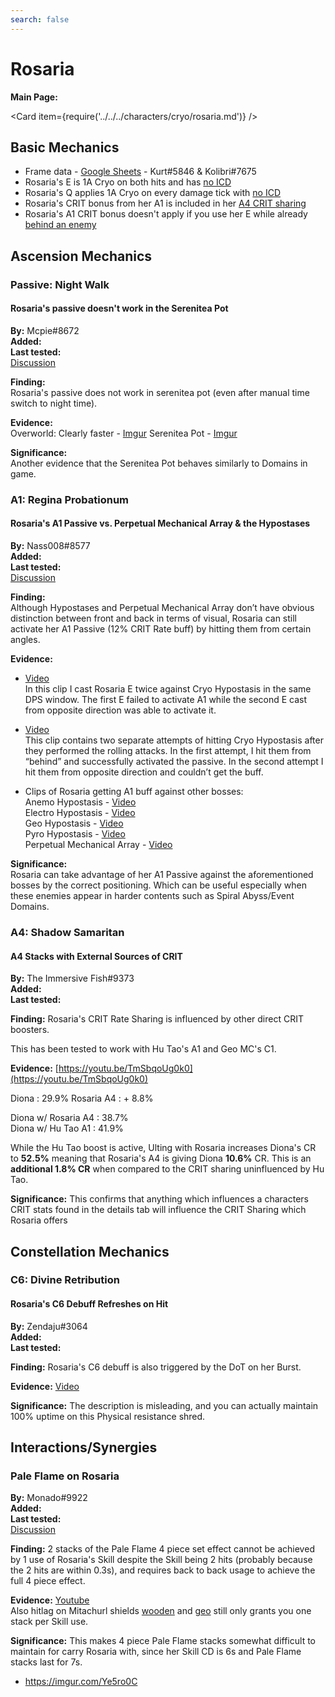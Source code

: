 ```yaml
---
search: false
---
```


# Rosaria

**Main Page:**

<Card item={require('../../../characters/cryo/rosaria.md')} />

## Basic Mechanics

* Frame data - [Google Sheets](https://docs.google.com/spreadsheets/d/1buBVBvlgfNcRA09XA3BLm-oA7hpCVRYkGt_7kPBYJu0/edit?usp=sharing) - Kurt\#5846 & Kolibri\#7675
* Rosaria's E is 1A Cryo on both hits and has [no ICD](https://imgur.com/vpy8JVR)
* Rosaria's Q applies 1A Cryo on every damage tick with [no ICD](https://imgur.com/jwQ4MTn)
* Rosaria's CRIT bonus from her A1 is included in her [A4 CRIT sharing](https://imgur.com/Gvmc6pN)
* Rosaria's A1 CRIT bonus doesn't apply if you use her E while already [behind an enemy](https://imgur.com/Ye5ro0C)

## Ascension Mechanics

### Passive: Night Walk

#### Rosaria's passive doesn't work in the Serenitea Pot

**By:** Mcpie#8672  
**Added:** <Version date="2021-08-11" />  
**Last tested:** <VersionHl date="2021-08-11" />  
[Discussion](https://tickets.deeznuts.moe/ticket-archive/attachments_875008784857190450_875040266573201498_transcript-rosaria-passive-does-not-work-in-serenitea-pot.html)

**Finding:**  
Rosaria's passive does not work in serenitea pot (even after manual time switch to night time).

**Evidence:**  
Overworld: Clearly faster - [Imgur](https://i.imgur.com/ih1R1EC.mp4)
Serenitea Pot - [Imgur](https://i.imgur.com/MS4UUSn.mp4)

**Significance:**  
Another evidence that the Serenitea Pot behaves similarly to Domains in game.

### A1: Regina Probationum

#### Rosaria's A1 Passive vs. Perpetual Mechanical Array & the Hypostases

**By:** Nass008#8577  
**Added:** <Version date="2021-08-07" />  
**Last tested:** <VersionHl date="2021-08-07" />  
[Discussion](https://tickets.deeznuts.moe/ticket-archive/attachments_872888935590797352_873788560237531136_transcript-rosarias-a1-passive-works-against-hypostases-and-perpetual-mechanical-array.html)

**Finding:**  
Although Hypostases and Perpetual Mechanical Array don’t have obvious distinction between front and back in terms of visual, Rosaria can still activate her A1 Passive (12% CRIT Rate buff) by hitting them from certain angles.

**Evidence:**

* [Video](https://youtu.be/dig5i2_D3K0)  
  In this clip I cast Rosaria E twice against Cryo Hypostasis in the same DPS window. The first E failed to activate A1 while the second E cast from opposite direction was able to activate it.

* [Video](https://youtu.be/zOOQLVVu7D4)  
  This clip contains two separate attempts of hitting Cryo Hypostasis after they performed the rolling attacks. In the first attempt, I hit them from “behind” and successfully activated the passive. In the second attempt I hit them from opposite direction and couldn’t get the buff.

* Clips of Rosaria getting A1 buff against other bosses:  
  Anemo Hypostasis - [Video](https://youtu.be/BWp5TEI-orQ)  
  Electro Hypostasis - [Video](https://youtu.be/rRiCoKKL8h8)  
  Geo Hypostasis - [Video](https://youtu.be/gF8e_XSGxH0)  
  Pyro Hypostasis - [Video](https://youtu.be/wFwCQRupHXs)  
  Perpetual Mechanical Array - [Video](https://youtu.be/WI1RgjQoGNE)

**Significance:**  
Rosaria can take advantage of her A1 Passive against the aforementioned bosses by the correct positioning. Which can be useful especially when these enemies appear in harder contents such as Spiral Abyss/Event Domains.

### A4: Shadow Samaritan

#### A4 Stacks with External Sources of CRIT

**By:** The Immersive Fish\#9373  
**Added:** <Version date="2021-04-09" />  
**Last tested:** <VersionHl date="2021-04-09" />

**Finding:** Rosaria's CRIT Rate Sharing is influenced by other direct CRIT boosters.

This has been tested to work with Hu Tao's A1 and Geo MC's C1.

**Evidence:** [https://youtu.be/TmSbqoUg0k0](https://youtu.be/TmSbqoUg0k0)

<Tabs>
<TabItem value="stats" label="Stats">
Diona : 29.9%  
Rosaria A4 : + 8.8%

Diona w/ Rosaria A4 : 38.7%  
Diona w/ Hu Tao A1 : 41.9%

</TabItem>
</Tabs>

While the Hu Tao boost is active, Ulting with Rosaria increases Diona's CR to **52.5%** meaning that Rosaria's A4 is giving Diona **10.6%** CR. This is an **additional 1.8% CR** when compared to the CRIT sharing uninfluenced by Hu Tao.

**Significance:** This confirms that anything which influences a characters CRIT stats found in the details tab will influence the CRIT Sharing which Rosaria offers

## Constellation Mechanics

### C6: Divine Retribution

#### Rosaria's C6 Debuff Refreshes on Hit

**By:** Zendaju\#3064  
**Added:** <Version date="2021-04-15" />  
**Last tested:** <VersionHl date="2021-04-15" />

**Finding:** Rosaria's C6 debuff is also triggered by the DoT on her Burst.

**Evidence:** [Video](https://tcl-backup.s3.filebase.com/evidence/characters/cryo/rosaria.md/discord/attachments_831212714416144434_831214571913347112_Genshin_Impact_2021-04-12_11-51-59_Trim.mp4)

**Significance:** The description is misleading, and you can actually maintain 100% uptime on this Physical resistance shred.

## Interactions/Synergies

### Pale Flame on Rosaria

**By:** Monado\#9922  
**Added:** <Version date="2021-05-01" />  
**Last tested:** <VersionHl date="2021-05-01" />  
[Discussion](https://tickets.deeznuts.moe/ticket-archive/attachments_836853492396195871_838339076746117120_transcript-pale-flame-on-rosaria.html)

**Finding:** 2 stacks of the Pale Flame 4 piece set effect cannot be achieved by 1 use of Rosaria's Skill despite the Skill being 2 hits \(probably because the 2 hits are within 0.3s\), and requires back to back usage to achieve the full 4 piece effect.

**Evidence:** [Youtube](https://www.youtube.com/watch?v=GPQqnZv0qLk)  
Also hitlag on Mitachurl shields [wooden](https://www.youtube.com/watch?v=8Jd4QWFFavY) and [geo](https://www.youtube.com/watch?v=klxD_F9Widg) still only grants you one stack per Skill use.

**Significance:** This makes 4 piece Pale Flame stacks somewhat difficult to maintain for carry Rosaria with, since her Skill CD is 6s and Pale Flame stacks last for 7s.

* https://imgur.com/Ye5ro0C

